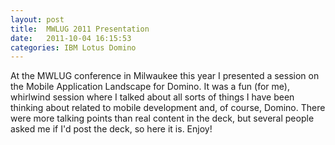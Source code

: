 ```yaml
---
layout: post
title:  MWLUG 2011 Presentation 
date:   2011-10-04 16:15:53
categories: IBM Lotus Domino
---
```

At the MWLUG conference in Milwaukee this year I presented a session on the Mobile Application Landscape for Domino. It was a fun (for me), whirlwind session where I talked about all sorts of things I have been thinking about related to mobile development and, of course, Domino. There were more talking points than real content in the deck, but several people asked me if I'd post the deck, so here it is. Enjoy!